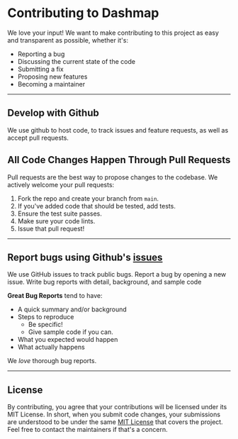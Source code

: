 # Contributing to Dashmap
We love your input!
We want to make contributing to this project as easy and transparent as possible, whether it's:

- Reporting a bug
- Discussing the current state of the code
- Submitting a fix
- Proposing new features
- Becoming a maintainer

---
## Develop with Github
We use github to host code, to track issues and feature requests, as well as accept pull requests.

## All Code Changes Happen Through Pull Requests
Pull requests are the best way to propose changes to the codebase.
We actively welcome your pull requests:

1. Fork the repo and create your branch from `main`.
2. If you've added code that should be tested, add tests.
3. Ensure the test suite passes.
4. Make sure your code lints.
5. Issue that pull request!

---
## Report bugs using Github's [issues](https://github.com/Geometrein/dashmap.io/issues)
We use GitHub issues to track public bugs. Report a bug by opening a new issue.
Write bug reports with detail, background, and sample code

**Great Bug Reports** tend to have:

- A quick summary and/or background
- Steps to reproduce
  - Be specific!
  - Give sample code if you can.
- What you expected would happen
- What actually happens

We *love* thorough bug reports.

---
## License
By contributing, you agree that your contributions will be licensed under its MIT License. In short, when you submit code changes, your submissions are understood to be under the same [MIT License](https://github.com/Geometrein/dashmap.io/blob/main/LICENSE) that covers the project. Feel free to contact the maintainers if that's a concern.
